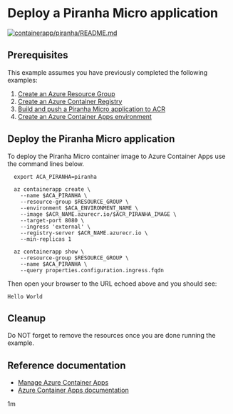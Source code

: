 # Deploy a Piranha Micro application

[![containerapp/piranha/README.md](https://github.com/Azure-Samples/java-on-azure-examples/actions/workflows/containerapp_piranha_README_md.yml/badge.svg)](https://github.com/Azure-Samples/java-on-azure-examples/actions/workflows/containerapp_piranha_README_md.yml)

## Prerequisites

This example assumes you have previously completed the following examples:

1. [Create an Azure Resource Group](../../group/create/README.md)
1. [Create an Azure Container Registry](../../acr/create/README.md)
1. [Build and push a Piranha Micro application to ACR](../../acr/piranha/README.md)
1. [Create an Azure Container Apps environment](../create-environment/README.md)

## Deploy the Piranha Micro application

<!-- 

  if [[ -z $REGION ]]; then
    export REGION=westcentralus
  fi

  -->
<!-- workflow.cron(0 8 * * 1) -->
<!-- workflow.include(../../acr/piranha/README.md) -->
<!-- workflow.include(../create-environment/README.md) -->

To deploy the Piranha Micro container image to Azure Container Apps use the
command lines below.

```shell
  export ACA_PIRANHA=piranha

  az containerapp create \
    --name $ACA_PIRANHA \
    --resource-group $RESOURCE_GROUP \
    --environment $ACA_ENVIRONMENT_NAME \
    --image $ACR_NAME.azurecr.io/$ACR_PIRANHA_IMAGE \
    --target-port 8080 \
    --ingress 'external' \
    --registry-server $ACR_NAME.azurecr.io \
    --min-replicas 1

  az containerapp show \
    --resource-group $RESOURCE_GROUP \
    --name $ACA_PIRANHA \
    --query properties.configuration.ingress.fqdn
```

Then open your browser to the URL echoed above and you should see:

```text
Hello World
```

<!-- workflow.directOnly()

  sleep 120
  export URL=https://$(az containerapp show --resource-group $RESOURCE_GROUP --name $ACA_PIRANHA --query properties.configuration.ingress.fqdn --output tsv)
  export RESULT=$(curl $URL)
  az group delete --name $RESOURCE_GROUP --yes || true
  if [[ "$RESULT" != *"Hello World"* ]]; then
    echo "Response did not contain 'Hello World'"
    exit 1
  fi

  -->

## Cleanup

Do NOT forget to remove the resources once you are done running the example.

## Reference documentation

* [Manage Azure Container Apps](https://docs.microsoft.com/cli/azure/containerapp)
* [Azure Container Apps documentation](https://docs.microsoft.com/azure/container-apps)

1m
